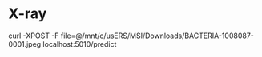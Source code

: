 # X-ray

curl -XPOST -F file=@/mnt/c/usERS/MSI/Downloads/BACTERIA-1008087-0001.jpeg localhost:5010/predict